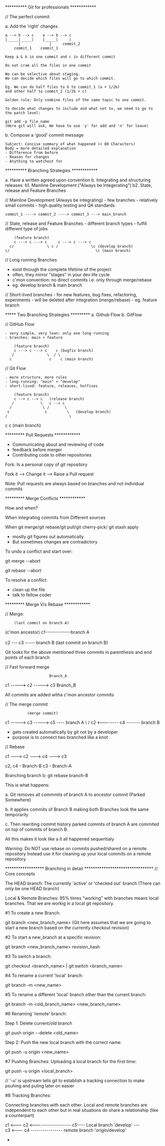 ********** Git for professionals ************

// The perfect commit

a. Add the 'right' changes

    a --> b --> c    a --> b --> c    
    |_____|_____|    |_____|     |
          |             |     commit_2           
        commit_1    commit_1
    
    Keep a & b in one commit and c in different commit 
    
    Do not cram all the files in one commit

    We can be selective about staging. 
    We can decide which files will go to which commit.
    
    Eg. We can do half files to b to commit_1 (a + 1/2b)
    and other half to commit_2 (1/2b + c) 

    Golden rule: Only combine files of the same topic to one commit.

    To decide what changes to include and what not to, we need to go to the patch level:

    git add -p file_name
    (Here git will ask, We have to use 'y' for add and 'n' for leave)

b. Compose a 'good' commit message

    Subject: Concise summary of what happened (< 80 Characters)
    Body = more detailed explanation
    - Difference from before
    - Reason for changes 
    - Anything to watchout for


********** Branching Strategies ************

a. Have a written agreed upon convention
b. Integrating and structuring releases:
    b1. Mainline Development ("Always be Integerating")
    b2. State, release and Feature Branches 


// Mainline Development (Always be integrating)
    - few branches 
    - relatively small commits
    - high quality testing and QA standards 

    commit_1 ----> commit_2 ----> commit_3 ---> main_branch

// State, release and Feature Branches
    - different branch types 
    - fulfill different type of jobs
        
        (feature branch)
        c ---> c ---> c     c ---> c ---> c
      c/               \ c /               \c (develop branch)
    c/                                       \c (main branch)

// Long running Branches 
   - exist through the complete lifetime of the project
   - often, they mirror "stages" in your dev life cycle
   - c'mon convention: no direct commits 
     i.e. only through merge/rebase
   - eg. develop branch & main branch

// Short-lived branches 
    - for new features, bug fixes, refactoring, experiments
    - will be deleted after integration (merge/rebase)
    - eg. feature branch 

***** Two Branching Strategies *********
a. Github Flow
b. GitFlow

// GitHub Flow

    - very simple, very lean: only one long running
    - branches: main + feature
        
        (feature branch)
        c ---> c ---> c    c (bugfix branch)
       /               \  / \   
      c                 c    c (main branch) 

// Git Flow

    - more structure, more rules
    - long-running: "main" + "develop"
    - short-lived: feature, releases, hotfixes 

        (feature branch)
        c --> c --> c   (release branch)
       /            \   c --> c
      /              \ /       \
     c                c         \   (develop branch)
    /                            \  
   c                              c (main branch)


********* Pull Requests ************

- Communicating about and reviewing of code
- feedback before merger
- Contributing code to other repositories

Fork: Is a personal copy of git repository

Fork it --> Change it --> Raise a Pull request 

Note: Pull requests are always based on branches and not individual commits


********* Merge Conflicts ************
 
 How and when?

 When integrating commits from Different sources
 
 When git merge/git rebase/git pull/git cherry-pick/ git stash apply 

- mostly git figures out automatically
- But sometimes changes are contradictory

To undo a conflict and start over:

git merge --abort

git rebase --abort

To resolve a conflict:
- clean up the file
- talk to fellow coder

********* Merge V/s Rebase ************
        
// Merge:         

        (last commit on branch A)    
(c'mon ancestor) c1-------------branch A 
                  \
                   \
                    c2 --- c3 ----- branch B
                (last commit on branch B)

Git looks for the above mentioned three commits in parenthesis
and end points of each branch

// Fast forward merge 

                        Branch_A
c1 -----> c2 -----> c3 
                        Branch_B

All commits are added witha c'mon ancestor commits 

// The merge commit 
              
              (merge commit)
c1 -----> c3 -----> c5 ---- branch A
  \                /
    c2 <-------- c4 ------- branch B

- gets created automatically by git not by a developer 
- purpose is to connect two branched like a knot

// Rebase 

c1 ---> c2 ---> c4 ---> c3  

c2, c4 - Branch-B
c3 - Branch-A

Branching branch b:
git rebase branch-B

This is what happens:

a. Git removes all commmits of branch A to ancestor commit (Parked Somewhere) 

b. It applies commits of Branch B making both Branches look the same temporarily 

c. Then rewriting commit history parked commits of branch A are commited on top of commits of branch B.
   
All this makes it look like a it all happened sequentialy

Warning: Do NOT use rebase on commits pushed/shared on a remote repository
Instead use it for cleaning up your local commits on a remote repository


****************** Branching in detail ********************************
// Core concepts 

The HEAD branch: The currently 'active' or 'checked out' branch
(There can only be one HEAD branch)

Local & Remote Branches: 95% times "working" with branches means local branches. That we are workig in a local git repository.

#1 To create a new Branch:

git branch <new_branch_name>   (Git here assumes that we are going to start a new branch based on the currently checkout revision)


#2 To start a new_branch at a specific revision:

git branch <new_branch_name> revision_hash


#3 To switch a branch:

git checkout <branch_name> | git switch <branch_name> 


#4 To rename a current 'local' branch:

git branch -m <new_name>


#5 To rename a different 'local' branch other than the current branch:

git branch -m <old_branch_name> <new_branch_name> 


#6 Renaming 'remote' branch:

Step 1: Delete current/old branch

git push origin --delete <old_name>

Step 2: Push the new local branch with the correct name:

git push -u origin <new_name>


#7 Pushing Branches: Uploading a local branch for the first time:

git push -u origin <local_branch>   

// '-u' is upstream tells git to establish a tracking connection
to make psuhing and puling later on easier


#8 Tracking Branches: 

Connecting branches with each other. Local and remote branches are independent to each other
but in real situations do share a relationship (like a counterpart)



c1 <--- c2 <------------------ c5---- Local branch 'develop' ---
         \
          c3 <--- c4 ---------------- remote branch 'origin/develop'
 
- 



















